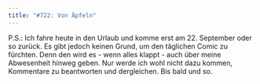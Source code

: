 ```yaml
---
title: "#722: Von Äpfeln"
---
```


P.S.: Ich fahre heute in den Urlaub und komme erst am 22. September oder so zurück. Es gibt jedoch keinen Grund, um den täglichen Comic zu fürchten. Denn den wird es - wenn alles klappt - auch über meine Abwesenheit hinweg geben. Nur werde ich wohl nicht dazu kommen, Kommentare zu beantworten und dergleichen.
Bis bald und so.
